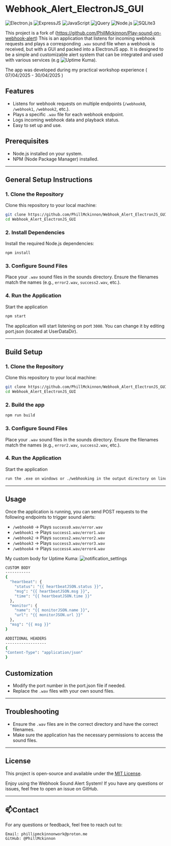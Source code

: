 ﻿# Webhook_Alert_ElectronJS_GUI
![Electron.js](https://img.shields.io/badge/Electron-2C2E3A?style=for-the-badge&logo=electron&logoColor=9FEAF9) ![ExpressJS](https://camo.githubusercontent.com/9789aea7953b74289df6760a71e717321e750032579075e89744c592f46461aa/68747470733a2f2f696d672e736869656c64732e696f2f62616467652f457870726573732e6a732d3030303030303f7374796c653d666f722d7468652d6261646765266c6f676f3d65787072657373266c6f676f436f6c6f723d7768697465) ![JavaScript](https://img.shields.io/badge/JavaScript-F7DF1E?style=for-the-badge&logo=javascript&logoColor=black) ![jQuery](https://img.shields.io/badge/jQuery-0769AD?style=for-the-badge&logo=jquery&logoColor=white) ![Node.js](https://camo.githubusercontent.com/5efede1ede485921a068d065e72eae3446b1d4f9c8aba580ab290b060e1d436a/68747470733a2f2f696d672e736869656c64732e696f2f62616467652f4e6f64652e6a732d3333393933333f7374796c653d666f722d7468652d6261646765266c6f676f3d6e6f64652e6a73266c6f676f436f6c6f723d7768697465) ![SQLite3](https://img.shields.io/badge/SQLite-003B57?style=for-the-badge&logo=sqlite&logoColor=white) 


This project is a fork of (https://github.com/PhillMckinnon/Play-sound-on-webhook-alert) 
This is an application that listens for incoming webhook requests and plays a corresponding `.wav` sound file when a webhook is received, but with a GUI and packed into a ElectronJS app. It is designed to be a simple and customizable alert system that can be integrated and used with various services (e.g ![Uptime Kuma](https://github.com/louislam/uptime-kuma)).

The app was developed during my practical workshop experience ( 07/04/2025 - 30/04/2025 )


## Features
- Listens for webhook requests on multiple endpoints (`/webhook0`, `/webhook1`, `/webhook2`, etc.).
- Plays a specific `.wav` file for each webhook endpoint.
- Logs incoming webhook data and playback status.
- Easy to set up and use.

## Prerequisites
- Node.js installed on your system.
- NPM (Node Package Manager) installed.

---

## General Setup Instructions

### 1. Clone the Repository
Clone this repository to your local machine:
```bash
git clone https://github.com/PhillMckinnon/Webhook_Alert_ElectronJS_GUI
cd Webhook_Alert_ElectronJS_GUI
```

### 2. Install Dependencies
Install the required Node.js dependencies:
```bash
npm install
```

### 3. Configure Sound Files
Place your `.wav` sound files in the sounds directory. Ensure the filenames match the names  (e.g., `error2.wav`, `success2.wav`, etc.).

### 4. Run the Application
Start the application
```bash
npm start
```
The application will start listening on port `3000`. You can change it by editing port.json (located at UserDataDir).

---

## Build Setup

### 1. Clone the Repository
Clone this repository to your local machine:
```bash
git clone https://github.com/PhillMckinnon/Webhook_Alert_ElectronJS_GUI
cd Webhook_Alert_ElectronJS_GUI
```

### 2. Build the app
```bash
npm run build
```

### 3. Configure Sound Files
Place your `.wav` sound files in the sounds directory. Ensure the filenames match the names  (e.g., `error2.wav`, `success2.wav`, etc.).

### 4. Run the Application
Start the application
```bash
run the .exe on windows or ./webhooking in the output directory on linux
```

---

## Usage
Once the application is running, you can send POST requests to the following endpoints to trigger sound alerts:
- `/webhook0` → Plays `success0.wav/error.wav`
- `/webhook1` → Plays `success1.wav/error1.wav`
- `/webhook2` → Plays `success2.wav/error2.wav`
- `/webhook3` → Plays `success3.wav/error3.wav`
- `/webhook4` → Plays `success4.wav/error4.wav`

My custom body for Uptime Kuma:
![notification_settings](https://github.com/user-attachments/assets/91098122-e543-4e6b-8902-e54d8476837d)

```bash
CUSTOM BODY
-----------
{
  "heartbeat": {
    "status": "{{ heartbeatJSON.status }}",
    "msg": "{{ heartbeatJSON.msg }}",
    "time": "{{ heartbeatJSON.time }}"
  },
  "monitor": {
    "name": "{{ monitorJSON.name }}",
    "url": "{{ monitorJSON.url }}"
  },
  "msg": "{{ msg }}"
}

ADDITIONAL HEADERS
------------------
{
"Content-Type": "application/json"
}
```


## Customization
- Modify the port number in the port.json file if needed.
- Replace the `.wav` files with your own sound files.

---

## Troubleshooting
- Ensure the `.wav` files are in the correct directory and have the correct filenames.
- Make sure the application has the necessary permissions to access the sound files.

---

## License
This project is open-source and available under the [MIT License](LICENSE).


Enjoy using the Webhook Sound Alert System! If you have any questions or issues, feel free to open an issue on GitHub.

---

## **📫Contact**

For any questions or feedback, feel free to reach out to:

    Email: phillipmckinnonwork@proton.me
    GitHub: @PhillMckinnon 
